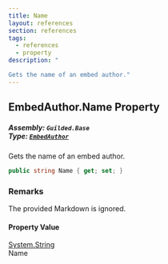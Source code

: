 ```yaml
---
title: Name
layout: references
section: references
tags:
  - references
  - property
description: "

Gets the name of an embed author."
---
```


## EmbedAuthor.Name Property
##### **Assembly:** `Guilded.Base`<br/>**Type:** [`EmbedAuthor`](EmbedAuthor 'Guilded.Base.Embeds.EmbedAuthor')

Gets the name of an embed author.

```csharp
public string Name { get; set; }
```

### Remarks
  
The provided Markdown is ignored.

#### Property Value
[System.String](https://docs.microsoft.com/en-us/dotnet/api/System.String 'System.String')  
Name